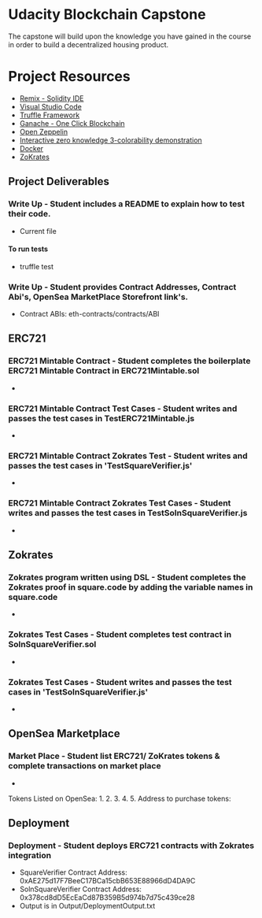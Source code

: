 # Udacity Blockchain Capstone

The capstone will build upon the knowledge you have gained in the course in order to build a decentralized housing product. 

# Project Resources

* [Remix - Solidity IDE](https://remix.ethereum.org/)
* [Visual Studio Code](https://code.visualstudio.com/)
* [Truffle Framework](https://truffleframework.com/)
* [Ganache - One Click Blockchain](https://truffleframework.com/ganache)
* [Open Zeppelin ](https://openzeppelin.org/)
* [Interactive zero knowledge 3-colorability demonstration](http://web.mit.edu/~ezyang/Public/graph/svg.html)
* [Docker](https://docs.docker.com/install/)
* [ZoKrates](https://github.com/Zokrates/ZoKrates)


## Project Deliverables
### Write Up - Student includes a README to explain how to test their code.
- Current file
#### To run tests
- truffle test

### Write Up - Student provides Contract Addresses, Contract Abi's, OpenSea MarketPlace Storefront link's.
- Contract ABIs: eth-contracts/contracts/ABI

## ERC721
### ERC721 Mintable Contract - Student completes the boilerplate ERC721 Mintable Contract in ERC721Mintable.sol
- 

### ERC721 Mintable Contract Test Cases - Student writes and passes the test cases in TestERC721Mintable.js
- 

### ERC721 Mintable Contract Zokrates Test - Student writes and passes the test cases in 'TestSquareVerifier.js'
- 

### ERC721 Mintable Contract Zokrates Test Cases - Student writes and passes the test cases in TestSolnSquareVerifier.js
- 


## Zokrates
### Zokrates program written using DSL - Student completes the Zokrates proof in square.code by adding the variable names in square.code
- 

### Zokrates Test Cases - Student completes test contract in SolnSquareVerifier.sol
- 

### Zokrates Test Cases - Student writes and passes the test cases in 'TestSolnSquareVerifier.js'
- 


## OpenSea Marketplace
### Market Place - Student list ERC721/ ZoKrates tokens & complete transactions on market place
- 
Tokens Listed on OpenSea:
1. 
2. 
3. 
4. 
5. 
Address to purchase tokens: 


## Deployment
### Deployment - Student deploys ERC721 contracts with Zokrates integration
- SquareVerifier Contract Address: 0xAE275d17F7BeeC17BCa15cbB653E88966dD4DA9C
- SolnSquareVerifier Contract Address: 0x378cd8dD5EcEaCd87B359B5d974b7d75c439ce28
- Output is in Output/DeploymentOutput.txt

